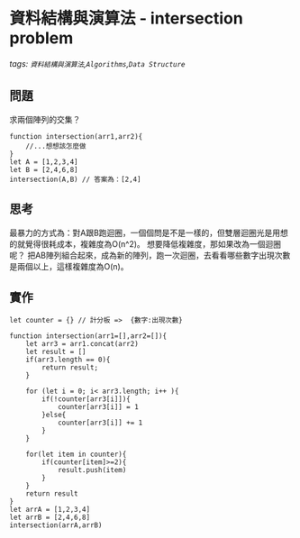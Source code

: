 # 資料結構與演算法 - intersection problem
###### tags: `資料結構與演算法`,`Algorithms`,`Data Structure`

## 問題
求兩個陣列的交集？
```javascript=
function intersection(arr1,arr2){
    //...想想該怎麼做
}
let A = [1,2,3,4]
let B = [2,4,6,8]
intersection(A,B) // 答案為：[2,4]
```
## 思考
最暴力的方式為：對A跟B跑迴圈，一個個問是不是一樣的，但雙層迴圈光是用想的就覺得很耗成本，複雜度為O(n^2)。
想要降低複雜度，那如果改為一個迴圈呢？
把AB陣列組合起來，成為新的陣列，跑一次迴圈，去看看哪些數字出現次數是兩個以上，這樣複雜度為O(n)。

## 實作

```javascript=
let counter = {} // 計分板 =>  {數字:出現次數}

function intersection(arr1=[],arr2=[]){
    let arr3 = arr1.concat(arr2)
    let result = []
    if(arr3.length == 0){
        return result;
    }
    
    for (let i = 0; i< arr3.length; i++ ){
        if(!counter[arr3[i]]){
            counter[arr3[i]] = 1
        }else{
            counter[arr3[i]] += 1
        }
    }
    
    for(let item in counter){
        if(counter[item]>=2){
            result.push(item)
        }
    }
    return result
}
let arrA = [1,2,3,4]
let arrB = [2,4,6,8]
intersection(arrA,arrB) 
```